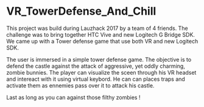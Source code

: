 # VR_TowerDefense_And_Chill

This project was build during Lauzhack 2017 by a team of 4 friends. The challenge was to bring together HTC Vive and new Logitech G Bridge SDK. We came up with a Tower defense game that use both VR and new Logitech SDK.

The user is immersed in a simple tower defense game. The objective is to defend the castle against the attack of aggressive, yet oddly charming, zombie bunnies. The player can visualize the sceen through his VR headset and intereact with it using virtual keybord. He can can places traps and activate them as ennemies pass over it to attack his castle.

Last as long as you can against those filthy zombies !
